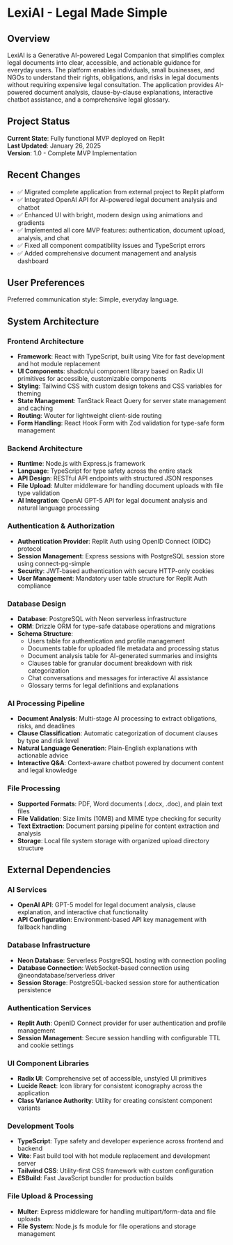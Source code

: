 # LexiAI - Legal Made Simple

## Overview

LexiAI is a Generative AI-powered Legal Companion that simplifies complex legal documents into clear, accessible, and actionable guidance for everyday users. The platform enables individuals, small businesses, and NGOs to understand their rights, obligations, and risks in legal documents without requiring expensive legal consultation. The application provides AI-powered document analysis, clause-by-clause explanations, interactive chatbot assistance, and a comprehensive legal glossary.

## Project Status

**Current State**: Fully functional MVP deployed on Replit  
**Last Updated**: January 26, 2025  
**Version**: 1.0 - Complete MVP Implementation

## Recent Changes

- ✅ Migrated complete application from external project to Replit platform
- ✅ Integrated OpenAI API for AI-powered legal document analysis and chatbot
- ✅ Enhanced UI with bright, modern design using animations and gradients
- ✅ Implemented all core MVP features: authentication, document upload, analysis, and chat
- ✅ Fixed all component compatibility issues and TypeScript errors
- ✅ Added comprehensive document management and analysis dashboard

## User Preferences

Preferred communication style: Simple, everyday language.

## System Architecture

### Frontend Architecture
- **Framework**: React with TypeScript, built using Vite for fast development and hot module replacement
- **UI Components**: shadcn/ui component library based on Radix UI primitives for accessible, customizable components
- **Styling**: Tailwind CSS with custom design tokens and CSS variables for theming
- **State Management**: TanStack React Query for server state management and caching
- **Routing**: Wouter for lightweight client-side routing
- **Form Handling**: React Hook Form with Zod validation for type-safe form management

### Backend Architecture
- **Runtime**: Node.js with Express.js framework
- **Language**: TypeScript for type safety across the entire stack
- **API Design**: RESTful API endpoints with structured JSON responses
- **File Upload**: Multer middleware for handling document uploads with file type validation
- **AI Integration**: OpenAI GPT-5 API for legal document analysis and natural language processing

### Authentication & Authorization
- **Authentication Provider**: Replit Auth using OpenID Connect (OIDC) protocol
- **Session Management**: Express sessions with PostgreSQL session store using connect-pg-simple
- **Security**: JWT-based authentication with secure HTTP-only cookies
- **User Management**: Mandatory user table structure for Replit Auth compliance

### Database Design
- **Database**: PostgreSQL with Neon serverless infrastructure
- **ORM**: Drizzle ORM for type-safe database operations and migrations
- **Schema Structure**:
  - Users table for authentication and profile management
  - Documents table for uploaded file metadata and processing status
  - Document analysis table for AI-generated summaries and insights
  - Clauses table for granular document breakdown with risk categorization
  - Chat conversations and messages for interactive AI assistance
  - Glossary terms for legal definitions and explanations

### AI Processing Pipeline
- **Document Analysis**: Multi-stage AI processing to extract obligations, risks, and deadlines
- **Clause Classification**: Automatic categorization of document clauses by type and risk level
- **Natural Language Generation**: Plain-English explanations with actionable advice
- **Interactive Q&A**: Context-aware chatbot powered by document content and legal knowledge

### File Processing
- **Supported Formats**: PDF, Word documents (.docx, .doc), and plain text files
- **File Validation**: Size limits (10MB) and MIME type checking for security
- **Text Extraction**: Document parsing pipeline for content extraction and analysis
- **Storage**: Local file system storage with organized upload directory structure

## External Dependencies

### AI Services
- **OpenAI API**: GPT-5 model for legal document analysis, clause explanation, and interactive chat functionality
- **API Configuration**: Environment-based API key management with fallback handling

### Database Infrastructure
- **Neon Database**: Serverless PostgreSQL hosting with connection pooling
- **Database Connection**: WebSocket-based connection using @neondatabase/serverless driver
- **Session Storage**: PostgreSQL-backed session store for authentication persistence

### Authentication Services
- **Replit Auth**: OpenID Connect provider for user authentication and profile management
- **Session Management**: Secure session handling with configurable TTL and cookie settings

### UI Component Libraries
- **Radix UI**: Comprehensive set of accessible, unstyled UI primitives
- **Lucide React**: Icon library for consistent iconography across the application
- **Class Variance Authority**: Utility for creating consistent component variants

### Development Tools
- **TypeScript**: Type safety and developer experience across frontend and backend
- **Vite**: Fast build tool with hot module replacement and development server
- **Tailwind CSS**: Utility-first CSS framework with custom configuration
- **ESBuild**: Fast JavaScript bundler for production builds

### File Upload & Processing
- **Multer**: Express middleware for handling multipart/form-data and file uploads
- **File System**: Node.js fs module for file operations and storage management